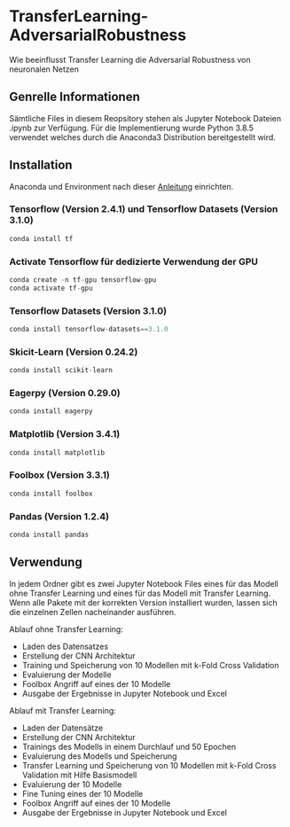 # TransferLearning-AdversarialRobustness
Wie beeinflusst Transfer Learning die Adversarial Robustness von neuronalen Netzen

## Genrelle Informationen
Sämtliche Files in diesem Reopsitory stehen als Jupyter Notebook Dateien .ipynb zur Verfügung. Für die Implementierung wurde Python 3.8.5 verwendet welches durch die Anaconda3 Distribution bereitgestellt wird.
## Installation
Anaconda und Environment nach dieser [Anleitung](https://phoenixnap.com/kb/how-to-install-anaconda-ubuntu-18-04-or-20-04) einrichten.
### Tensorflow (Version 2.4.1) und Tensorflow Datasets (Version 3.1.0)
```python
conda install tf
```
### Activate Tensorflow für dedizierte Verwendung der GPU
```python
conda create -n tf-gpu tensorflow-gpu
conda activate tf-gpu
```
### Tensorflow Datasets (Version 3.1.0)
```python
conda install tensorflow-datasets==3.1.0
```
### Skicit-Learn (Version 0.24.2)
```python
conda install scikit-learn
```
### Eagerpy (Version 0.29.0)
```python
conda install eagerpy
```
### Matplotlib (Version 3.4.1)
```python
conda install matplotlib
```
### Foolbox (Version 3.3.1)
```python
conda install foolbox
```
### Pandas (Version 1.2.4)
```python
conda install pandas
```
## Verwendung
In jedem Ordner gibt es zwei Jupyter Notebook Files eines für das Modell ohne Transfer Learning und eines für das Modell mit Transfer Learning.
Wenn alle Pakete mit der korrekten Version installiert wurden, lassen sich die einzelnen Zellen nacheinander ausführen.

Ablauf ohne Transfer Learning:
- Laden des Datensatzes
- Erstellung der CNN Architektur
- Training und Speicherung von 10 Modellen mit k-Fold Cross Validation
- Evaluierung der Modelle
- Foolbox Angriff auf eines der 10 Modelle
- Ausgabe der Ergebnisse in Jupyter Notebook und Excel

Ablauf mit Transfer Learning:
- Laden der Datensätze
- Erstellung der CNN Architektur
- Trainings des Modells in einem Durchlauf und 50 Epochen
- Evaluierung des Modells und Speicherung
- Transfer Learning und Speicherung von 10 Modellen mit k-Fold Cross Validation mit Hilfe Basismodell
- Evaluierung der 10 Modelle
- Fine Tuning eines der 10 Modelle
- Foolbox Angriff auf eines der 10 Modelle
- Ausgabe der Ergebnisse in Jupyter Notebook und Excel
